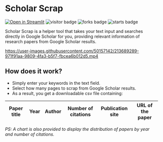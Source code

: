 # Scholar Scrap
[![Open in Streamlit](https://static.streamlit.io/badges/streamlit_badge_black_white.svg)](https://scholar-paper-extractor.streamlit.app/)
![visitor badge](https://visitor-badge.glitch.me/badge?page_id=nainiayoub.scholar-scrap)
![forks badge](https://img.shields.io/github/forks/nainiayoub/scholar-scrap)
![starts badge](https://img.shields.io/github/stars/nainiayoub/scholar-scrap?style=social)

Scholar Scrap is a helper tool that takes your text input and searches directly in Google Scholar for you, providing relevant information of research papers from Google Scholar results.

https://user-images.githubusercontent.com/50157142/213689289-971f91aa-9809-4fa3-b5f7-fbcea6b012d5.mp4

## How does it work?
* Simply enter your keywords in the text field.
* Select how many pages to scrap from Google Scholar results.
* As a result, you get a downloadable csv file containing:

|Paper title | Year | Author | Number of citations | Publication site | URL of the paper |
| ---------- | ---- | ------ | ------------------- | ---------------- | ---------------- |

_PS: A chart is also provided to display the distribution of papers by year and number of citations._




